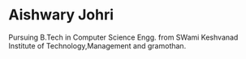 # Aishwary Johri
Pursuing B.Tech in Computer Science Engg.
from SWami Keshvanad Institute of Technology,Management and gramothan.
